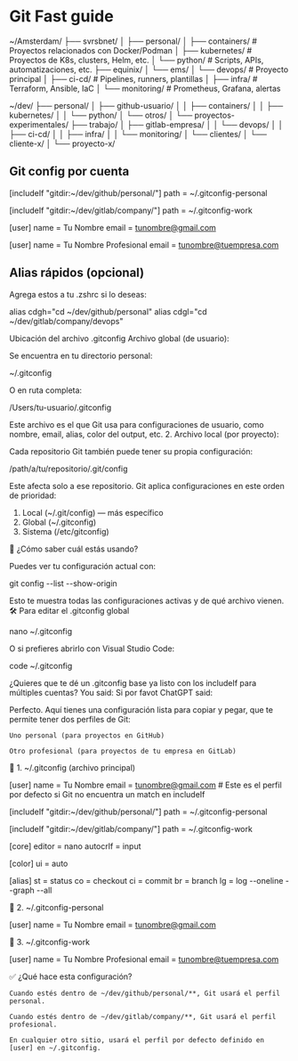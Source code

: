 # Git Fast guide

~/Amsterdam/
├── svrsbnet/
│   ├── personal/
│   ├── containers/         # Proyectos relacionados con Docker/Podman
│   ├── kubernetes/         # Proyectos de K8s, clusters, Helm, etc.
│   └── python/             # Scripts, APIs, automatizaciones, etc.
├── equinix/
│   └── ems/
│       └── devops/             # Proyecto principal
│           ├── ci-cd/          # Pipelines, runners, plantillas
│           ├── infra/          # Terraform, Ansible, IaC
│           └── monitoring/     # Prometheus, Grafana, alertas

~/dev/
├── personal/
│   ├── github-usuario/
│   │   ├── containers/
│   │   ├── kubernetes/
│   │   └── python/
│   └── otros/
│       └── proyectos-experimentales/
├── trabajo/
│   ├── gitlab-empresa/
│   │   └── devops/
│   │       ├── ci-cd/
│   │       ├── infra/
│   │       └── monitoring/
│   └── clientes/
│       └── cliente-x/
│           └── proyecto-x/

## Git config por cuenta

  [includeIf "gitdir:~/dev/github/personal/"]
    path = ~/.gitconfig-personal

  [includeIf "gitdir:~/dev/gitlab/company/"]
    path = ~/.gitconfig-work

  [user]
    name = Tu Nombre
    email = <tunombre@gmail.com>

  [user]
    name = Tu Nombre Profesional
    email = <tunombre@tuempresa.com>

## Alias rápidos (opcional)

Agrega estos a tu .zshrc si lo deseas:

  alias cdgh="cd ~/dev/github/personal"
  alias cdgl="cd ~/dev/gitlab/company/devops"

Ubicación del archivo .gitconfig
Archivo global (de usuario):

Se encuentra en tu directorio personal:

~/.gitconfig

O en ruta completa:

/Users/tu-usuario/.gitconfig

Este archivo es el que Git usa para configuraciones de usuario, como nombre, email, alias, color del output, etc.
2. Archivo local (por proyecto):

Cada repositorio Git también puede tener su propia configuración:

/path/a/tu/repositorio/.git/config

Este afecta solo a ese repositorio. Git aplica configuraciones en este orden de prioridad:

1. Local (~/.git/config) — más específico
2. Global (~/.gitconfig)
3. Sistema (/etc/gitconfig)

🧪 ¿Cómo saber cuál estás usando?

Puedes ver tu configuración actual con:

git config --list --show-origin

Esto te muestra todas las configuraciones activas y de qué archivo vienen.
🛠️ Para editar el .gitconfig global

nano ~/.gitconfig

O si prefieres abrirlo con Visual Studio Code:

code ~/.gitconfig

¿Quieres que te dé un .gitconfig base ya listo con los includeIf para múltiples cuentas?
You said:
Si por favot
ChatGPT said:

Perfecto. Aquí tienes una configuración lista para copiar y pegar, que te permite tener dos perfiles de Git:

    Uno personal (para proyectos en GitHub)

    Otro profesional (para proyectos de tu empresa en GitLab)

📄 1. ~/.gitconfig (archivo principal)

  [user]
    name = Tu Nombre
    email = <tunombre@gmail.com>
    # Este es el perfil por defecto si Git no encuentra un match en includeIf

[includeIf "gitdir:~/dev/github/personal/"]
  path = ~/.gitconfig-personal

[includeIf "gitdir:~/dev/gitlab/company/"]
  path = ~/.gitconfig-work

[core]
  editor = nano
  autocrlf = input

[color]
  ui = auto

[alias]
  st = status
  co = checkout
  ci = commit
  br = branch
  lg = log --oneline --graph --all

📄 2. ~/.gitconfig-personal

[user]
  name = Tu Nombre
  email = <tunombre@gmail.com>

📄 3. ~/.gitconfig-work

[user]
  name = Tu Nombre Profesional
  email = <tunombre@tuempresa.com>

✅ ¿Qué hace esta configuración?

    Cuando estés dentro de ~/dev/github/personal/**, Git usará el perfil personal.

    Cuando estés dentro de ~/dev/gitlab/company/**, Git usará el perfil profesional.

    En cualquier otro sitio, usará el perfil por defecto definido en [user] en ~/.gitconfig.